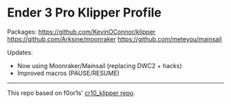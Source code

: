 # Ender 3 Pro Klipper Profile

Packages: 
  https://github.com/KevinOConnor/klipper
  https://github.com/Arksine/moonraker
  https://github.com/meteyou/mainsail

Updates:
- Now using Moonraker/Mainsail (replacing DWC2 + hacks)
- Improved macros (PAUSE/RESUME)


- - - 
This repo based on f0or1s' [cr10_klipper repo](http://github.com/fl0r1s/cr10_klipper).
